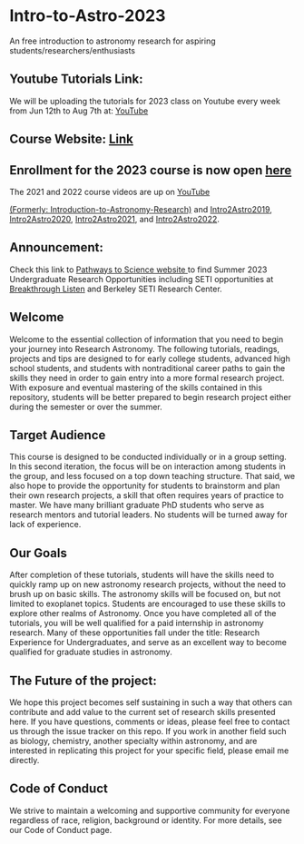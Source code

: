 # Intro-to-Astro-2023
An free introduction to astronomy research for aspiring students/researchers/enthusiasts

## Youtube Tutorials Link:
We will be uploading the tutorials for 2023 class on Youtube every week from Jun 12th to Aug 7th at: [YouTube](https://www.youtube.com/@intro2astro)

## Course Website: [Link](https://sites.google.com/view/intro-2-astro)

## Enrollment for the 2023 course is now open [here](https://docs.google.com/forms/d/e/1FAIpQLSfgTCJmwULMvI0--YgEnH3mgyk1W4AXkAbg_6s2ANnF6noODw/viewform)

The 2021 and 2022 course videos are up on [YouTube](https://www.youtube.com/channel/UC_ZmUfnIK2hGheKuikVySWQ)

[(Formerly: Introduction-to-Astronomy-Research)](https://github.com/howardisaacson/Introduction-to-Astronomy-Research-2018) and
[Intro2Astro2019](https://github.com/howardisaacson/Intro-to-Astro-2019),
[Intro2Astro2020](https://github.com/howardisaacson/Intro-to-Astro-2020),
[Intro2Astro2021](https://github.com/howardisaacson/Intro-to-Astro-2021), and
[Intro2Astro2022](https://github.com/howardisaacson/Intro-to-Astro2022).

## Announcement:
Check this link to [Pathways to Science website ](https://pathwaystoscience.org/Undergrads.aspx) to find Summer 2023 Undergraduate Research Opportunities including SETI opportunities at [Breakthrough Listen](https://seti.berkeley.edu/Internship.html) and Berkeley SETI Research Center.

## Welcome
 Welcome to the essential collection of information that you need to begin your journey into Research Astronomy. The following tutorials, readings, projects and tips are designed to for early college students, advanced high school students, and students with nontraditional career paths to gain the skills they need in order to gain entry into a more formal research project. With exposure and eventual mastering of the skills contained in this repository, students will be better prepared to begin research project either during the semester or over the summer.

## Target Audience
This course is designed to be conducted individually or in a group setting. In this second iteration, the focus will be on interaction among students in the group, and less focused on a top down teaching structure. That said, we also hope to provide the opportunity for students to brainstorm and plan their own research projects, a skill that often requires years of practice to master. We have many brilliant graduate PhD students who serve as research mentors and tutorial leaders. No students will be turned away for lack of experience.

## Our Goals
After completion of these tutorials, students will have the skills need to quickly ramp up on new astronomy research projects, without the need to brush up on basic skills. The astronomy skills will be focused on, but not limited to exoplanet topics. Students are encouraged to use these skills to explore other realms of Astronomy. Once you have completed all of the tutorials, you will be well qualified for a paid internship in astronomy research. Many of these opportunities fall under the title: Research Experience for Undergraduates, and serve as an excellent way to become qualified for graduate studies in astronomy.

## The Future of the project:
We hope this project becomes self sustaining in such a way that others can contribute and add value to the current set of research skills presented here. If you have questions, comments or ideas, please feel free to contact us through the issue tracker on this repo. If you work in another field such as biology, chemistry, another specialty within astronomy, and are interested in replicating this project for your specific field, please email me directly.

## Code of Conduct
We strive to maintain a welcoming and supportive community for everyone regardless of race, religion, background or identity. For more details, see our Code of Conduct page.
